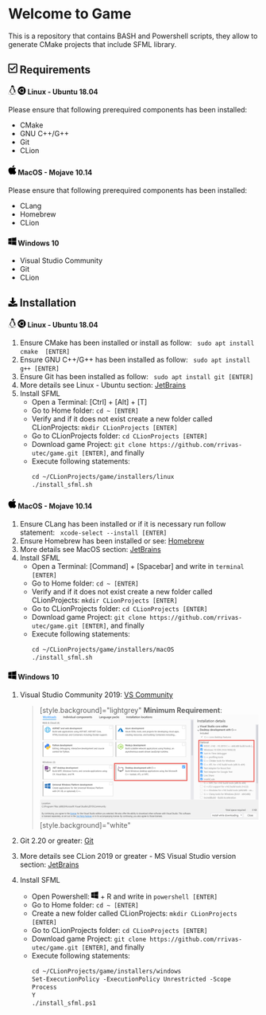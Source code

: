 # Welcome to Game
This is a repository that contains  BASH and Powershell scripts, they allow to generate CMake projects that include SFML library.

## <img src="./media/font_awesome/check-square-regular.svg" width="18"/> Requirements
#### <img src="./media/font_awesome/linux-brands.svg" width="16"/> <img src="./media/font_awesome/ubuntu-brands.svg" width="16"/> **Linux - Ubuntu 18.04**
Please ensure that following prerequired components has been installed:
* CMake
* GNU C++/G++
* Git
* CLion
#### <img src="./media/font_awesome/apple-brands.svg" width="16"/> **MacOS - Mojave 10.14**
Please ensure that following prerequired components has been installed:
* CLang
* Homebrew  
* CLion
#### <img src="./media/font_awesome/windows-brands.svg" width="16"/> **Windows 10**
* Visual Studio Community
* Git
* CLion
## <img src="./media/font_awesome/download-solid.svg" width="18"/> Installation

#### <img src="./media/font_awesome/linux-brands.svg" width="16"/> <img src="./media/font_awesome/ubuntu-brands.svg" width="16"/> **Linux - Ubuntu 18.04**
1. Ensure CMake has been installed or install as follow: `` sudo apt install cmake  [ENTER]``
2. Ensure GNU C++/G++ has been installed as follow: `` sudo apt install g++ [ENTER]``
3. Ensure Git has been installed as follow: `` sudo apt install git [ENTER]``
4. More details see Linux - Ubuntu section: [JetBrains](https://www.jetbrains.com/help/clion/installation-guide.html)
5. Install SFML
    * Open a Terminal: [Ctrl] + [Alt] + [T]
    * Go to Home folder: `` cd ~ [ENTER] ``
    * Verify and if it does not exist create a new folder called CLionProjects: `` mkdir CLionProjects [ENTER] ``
    * Go to CLionProjects folder: `` cd CLionProjects [ENTER] ``
    * Download game Project: `` git clone https://github.com/rrivas-utec/game.git [ENTER] ``, and finally
    * Execute following statements:
      ```
      cd ~/CLionProjects/game/installers/linux
      ./install_sfml.sh
      ``` 
#### <img src="./media/font_awesome/apple-brands.svg" width="16"/> **MacOS - Mojave 10.14**
1. Ensure CLang has been installed or if it is necessary run follow statement: `` xcode-select --install [ENTER]``
2. Ensure Homebrew has been installed or see: [Homebrew](https://brew.sh)  
3. More details see MacOS section: [JetBrains](https://www.jetbrains.com/help/clion/installation-guide.html)
4. Install SFML
    * Open a Terminal: [Command] + [Spacebar] and write in `` terminal [ENTER] ``
    * Go to Home folder: `` cd ~ [ENTER] ``
    * Verify and if it does not exist create a new folder called CLionProjects: `` mkdir CLionProjects [ENTER] ``
    * Go to CLionProjects folder: `` cd CLionProjects [ENTER] ``
    * Download game Project: `` git clone https://github.com/rrivas-utec/game.git [ENTER] ``, and finally
    * Execute following statements:
      ```
      cd ~/CLionProjects/game/installers/macOS
      ./install_sfml.sh
      ``` 
#### <img src="./media/font_awesome/windows-brands.svg" width="16"/> **Windows 10**
1. Visual Studio Community 2019: [VS Community](https://visualstudio.microsoft.com/vs/community/)
   
   > [style.background]="lightgrey" **Minimum Requirement**:   
   > <img src="./media/VSCommunity-minimum.png" width="750"/>[style.background]="white"
   
2. Git 2.20 or greater: [Git](https://git-scm.com/downloads)
3. More details see CLion 2019 or greater - MS Visual Studio version section: [JetBrains](https://www.jetbrains.com/help/clion/installation-guide.html)
4. Install SFML
    * Open Powershell: <img src="./media/font_awesome/windows-brands.svg" width="14"/> + R and write in `` powershell [ENTER] ``
    * Go to Home folder: `` cd ~ [ENTER] ``
    * Create a new folder called CLionProjects: `` mkdir CLionProjects [ENTER] ``
    * Go to CLionProjects folder: `` cd CLionProjects [ENTER] ``
    * Download game Project: `` git clone https://github.com/rrivas-utec/game.git [ENTER] ``, and finally
    * Execute following statements:
      ```
      cd ~/CLionProjects/game/installers/windows
      Set-ExecutionPolicy -ExecutionPolicy Unrestricted -Scope Process
      Y
      ./install_sfml.ps1
      ```
    
    
